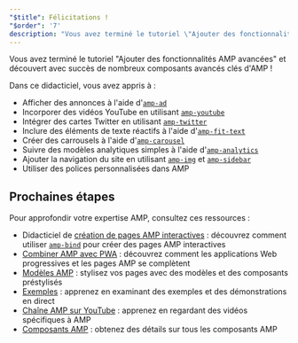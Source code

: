 ```yaml
---
"$title": Félicitations !
"$order": '7'
description: "Vous avez terminé le tutoriel \"Ajouter des fonctionnalités AMP avancées\" et découvert avec succès de nombreux composants avancés clés d'AMP !"
---
```


Vous avez terminé le tutoriel "Ajouter des fonctionnalités AMP avancées" et découvert avec succès de nombreux composants avancés clés d'AMP !

Dans ce didacticiel, vous avez appris à :

- Afficher des annonces à l'aide d'[`amp-ad`](../../../../documentation/components/reference/amp-ad.md)
- Incorporer des vidéos YouTube en utilisant [`amp-youtube`](../../../../documentation/components/reference/amp-youtube.md)
- Intégrer des cartes Twitter en utilisant [`amp-twitter`](../../../../documentation/components/reference/amp-twitter.md)
- Inclure des éléments de texte réactifs à l'aide d'[`amp-fit-text`](../../../../documentation/components/reference/amp-fit-text.md)
- Créer des carrousels à l'aide d'[`amp-carousel`](../../../../documentation/components/reference/amp-carousel.md)
- Suivre des modèles analytiques simples à l'aide d'[`amp-analytics`](../../../../documentation/components/reference/amp-analytics.md)
- Ajouter la navigation du site en utilisant [`amp-img`](../../../../documentation/components/reference/amp-img.md) et [`amp-sidebar`](../../../../documentation/components/reference/amp-sidebar.md)
- Utiliser des polices personnalisées dans AMP

## Prochaines étapes

Pour approfondir votre expertise AMP, consultez ces ressources :

- Didacticiel de [création de pages AMP interactives](../../../../documentation/guides-and-tutorials/develop/interactivity/index.md) : découvrez comment utiliser [`amp-bind`](../../../../documentation/components/reference/amp-bind.md) pour créer des pages AMP interactives
- [Combiner AMP avec PWA](../../../../documentation/guides-and-tutorials/integrate/amp-in-pwa.md) : découvrez comment les applications Web progressives et les pages AMP se complètent
- [Modèles AMP](../../../../documentation/templates/index.html) : stylisez vos pages avec des modèles et des composants préstylisés
- [Exemples](../../../../documentation/examples/index.html) : apprenez en examinant des exemples et des démonstrations en direct
- [Chaîne AMP sur YouTube](https://www.youtube.com/channel/UCXPBsjgKKG2HqsKBhWA4uQw) : apprenez en regardant des vidéos spécifiques à AMP
- [Composants AMP](../../../../documentation/components/index.html) : obtenez des détails sur tous les composants AMP
